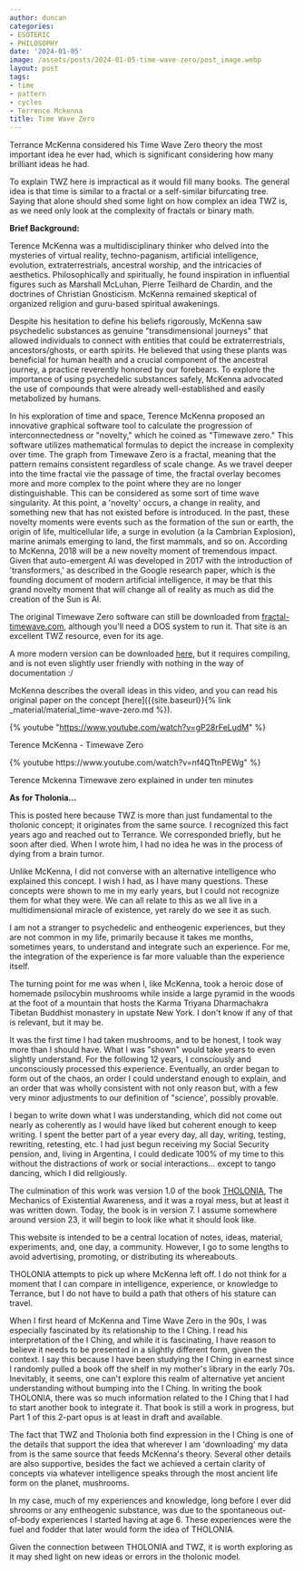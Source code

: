 ```yaml
---
author: duncan
categories:
- ESOTERIC
- PHILOSOPHY
date: '2024-01-05'
image: /assets/posts/2024-01-05-time-wave-zero/post_image.webp
layout: post
tags:
- time
- pattern
- cycles
- Terrence Mckenna
title: Time Wave Zero
---
```


Terrance McKenna considered his Time Wave Zero theory the most important idea he ever had, which is significant considering how many brilliant ideas he had. 

<!--more-->

To explain TWZ here is impractical as it would fill many books. The general idea is that time is similar to a fractal or a self-similar bifurcating tree. Saying that alone should shed some light on how complex an idea TWZ is, as we need only look at the complexity of fractals or binary math. 

**Brief Background:**

Terence McKenna was a multidisciplinary thinker who delved into the mysteries of virtual reality, techno-paganism, artificial intelligence, evolution, extraterrestrials, ancestral worship, and the intricacies of aesthetics. Philosophically and spiritually, he found inspiration in influential figures such as Marshall McLuhan, Pierre Teilhard de Chardin, and the doctrines of Christian Gnosticism. McKenna remained skeptical of organized religion and guru-based spiritual awakenings.

Despite his hesitation to define his beliefs rigorously, McKenna saw psychedelic substances as genuine "transdimensional journeys" that allowed individuals to connect with entities that could be extraterrestrials, ancestors/ghosts, or earth spirits. He believed that using these plants was beneficial for human health and a crucial component of the ancestral journey, a practice reverently honored by our forebears. To explore the importance of using psychedelic substances safely, McKenna advocated the use of compounds that were already well-established and easily metabolized by humans.

In his exploration of time and space, Terence McKenna proposed an innovative graphical software tool to calculate the progression of interconnectedness or "novelty," which he coined as "Timewave zero." This software utilizes mathematical formulas to depict the increase in complexity over time. The graph from Timewave Zero is a fractal, meaning that the pattern remains consistent regardless of scale change. As we travel deeper into the time fractal vie the passage of time, the fractal overlay becomes more and more complex to the point where they are no longer distinguishable.   This can be considered as some sort of time wave singularity. At this point, a 'novelty' occurs, a change in reality, and something new that has not existed before is introduced. In the past, these novelty moments were events such as the formation of the sun or earth, the origin of life, multicellular life, a surge in evolution (a la Cambrian Explosion), marine animals emerging to land, the first mammals, and so on. According to McKenna, 2018 will be a new novelty moment of tremendous impact. Given that auto-emergent AI was developed in 2017 with the introduction of 'transformers,' as described in the Google research paper, which is the founding document of modern artificial intelligence, it may be that this grand novelty moment that will change all of reality as much as did the creation of the Sun is AI.

The original Timewave Zero software can still be downloaded from [fractal-timewave.com](https://www.fractal-timewave.com/), although you'll need a DOS system to run it. That site is an excellent TWZ resource, even for its age.

A more modern version can be downloaded [here](https://github.com/kl4yfd/timewave_z3r0), but it requires compiling, and is not even slightly user friendly with nothing in the way of documentation :/

McKenna describes the overall ideas in this video, and you can read his original paper on the concept [here]({{site.baseurl}}{% link _material/material_time-wave-zero.md %}).

{% youtube "https://www.youtube.com/watch?v=gP28rFeLudM" %}
<p class="pctr-vsub">Terence McKenna - Timewave Zero</p>
{% youtube https://www.youtube.com/watch?v=nf4QTtnPEWg" %}
<p class="pctr-vsub">Terence Mckenna Timewave zero explained in under ten minutes</p>

**As for Tholonia...**

This is posted here because TWZ is more than just fundamental to the tholonic concept; it originates from the same source. I recognized this fact years ago and reached out to Terrance. We corresponded briefly, but he soon after died. When I wrote him, I had no idea he was in the process of dying from a brain tumor.

Unlike McKenna, I did not converse with an alternative intelligence who explained this concept. I wish I had, as I have many questions. These concepts were shown to me in my early years, but I could not recognize them for what they were. We can all relate to this as we all live in a multidimensional miracle of existence, yet rarely do we see it as such.

I am not a stranger to psychedelic and entheogenic experiences, but they are not common in my life, primarily because it takes me months, sometimes years, to understand and integrate such an experience. For me, the integration of the experience is far more valuable than the experience itself.

The turning point for me was when I, like McKenna, took a heroic dose of homemade psilocybin mushrooms while inside a large pyramid in the woods at the foot of a mountain that hosts the Karma Triyana Dharmachakra Tibetan Buddhist monastery in upstate New York. I don't know if any of that is relevant, but it may be. 

It was the first time I had taken mushrooms, and to be honest, I took way more than I should have. What I was "shown" would take years to even slightly understand. For the following 12 years, I consciously and unconsciously processed this experience. Eventually, an order began to form out of the chaos, an order I could understand enough to explain, and an order that was wholly consistent with not only reason but, with a few very minor adjustments to our definition of "science', possibly provable.

I began to write down what I was understanding, which did not come out nearly as coherently as I would have liked but coherent enough to keep writing. I spent the better part of a year every day, all day, writing, testing, rewriting, retesting, etc. I had just begun receiving my Social Security pension, and, living in Argentina, I could dedicate 100% of my time to this without the distractions of work or social interactions... except to tango dancing, which I did religiously.

The culmination of this work was version 1.0 of the book [THOLONIA](/the_book), The Mechanics of Existential Awareness, and it was a royal mess, but at least it was written down. Today, the book is in version 7. I assume somewhere around version 23, it will begin to look like what it should look like.

This website is intended to be a central location of notes, ideas, material, experiments, and, one day, a community. However, I go to some lengths to avoid advertising, promoting, or distributing its whereabouts.

THOLONIA attempts to pick up where McKenna left off. I do not think for a moment that I can compare in intelligence, experience, or knowledge to Terrance, but I do not have to build a path that others of his stature can travel. 

When I first heard of McKenna and Time Wave Zero in the 90s, I was especially fascinated by its relationship to the I Ching. I read his interpretation of the I Ching, and while it is fascinating, I have reason to believe it needs to be presented in a slightly different form, given the context. I say this because I have been studying the I Ching in earnest since I randomly pulled a book off the shelf in my mother's library in the early 70s. Inevitably, it seems, one can't explore this realm of alternative yet ancient understanding without bumping into the I Ching. In writing the book THOLONIA, there was so much information related to the I Ching that I had to start another book to integrate it. That book is still a work in progress, but Part 1 of this 2-part opus is at least in draft and available.

The fact that TWZ and Tholonia both find expression in the I Ching is one of the details that support the idea that wherever I am 'downloading' my data from is the same source that feeds McKenna's theory. Several other details are also supportive, besides the fact we achieved a certain clarity of concepts via whatever intelligence speaks through the most ancient life form on the planet, mushrooms.

In my case, much of my experiences and knowledge, long before I ever did shrooms or any entheogenic substance, was due to the spontaneous out-of-body experiences I started having at age 6.   These experiences were the fuel and fodder that later would form the idea of THOLONIA.

Given the connection between THOLONIA and TWZ, it is worth exploring as it may shed light on new ideas or errors in the tholonic model.